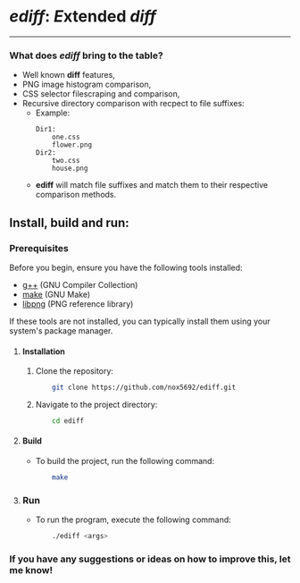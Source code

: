 # *ediff*: *E*xtended *diff*

---
### What does *ediff* bring to the table?
- Well known **diff** features,
- PNG image histogram comparison,
- CSS selector filescraping and comparison,
- Recursive directory comparison with recpect to file suffixes:
    - Example:
        ```
        Dir1:
            one.css
            flower.png
        Dir2:
            two.css
            house.png
        ```
    - **ediff** will match file suffixes and match them to their respective comparison methods.

## Install, build and run:

### Prerequisites
Before you begin, ensure you have the following tools installed:

- [g++](https://gcc.gnu.org/) (GNU Compiler Collection)
- [make](https://www.gnu.org/software/make/) (GNU Make)
- [libpng](http://www.libpng.org/pub/png/libpng.html) (PNG reference library)

If these tools are not installed, you can typically install them using your system's package manager.

1. #### Installation
    1. Clone the repository:

        ```bash
            git clone https://github.com/nox5692/ediff.git
        ```

    2. Navigate to the project directory:

        ```bash
            cd ediff
        ```

2. #### Build
    - To build the project, run the following command:

        ```bash
            make
        ```

3. ### Run
    - To run the program, execute the following command:

        ```bash
            ./ediff <args>
        ```

### If you have any suggestions or ideas on how to improve this, let me know!
